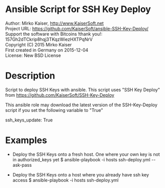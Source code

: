 Ansible Script for SSH Key Deploy
=================================

Author: Mirko Kaiser, http://www.KaiserSoft.net    
Project URL: https://github.com/KaiserSoft/ansible-SSH-Key-Deploy/    
Support the software with Bitcoins !thank you!: 157Gh2dTCkrip8hqj3TKqzWiezHXTPqNrV    
Copyright (C) 2015 Mirko Kaiser    
First created in Germany on 2015-12-04    
License: New BSD License    

Description
===========
Script to deploy SSH Keys with ansible. This script uses "SSH Key Deploy" from
	https://github.com/KaiserSoft/SSH-Key-Deploy

This ansible role may download the latest version of the SSH-Key-Deploy script if you 
set the following variable to "True"

ssh_keys_update: True


Examples
========

- Deploy the SSH Keys onto a fresh host. One where your own key is not in authorized_keys yet
$ ansible-playbook -i hosts ssh-deploy.yml --ask-pass

- Deploy the SSH Keys onto a host where you already have ssh key access
$ ansible-playbook -i hosts ssh-deploy.yml

